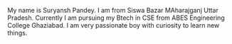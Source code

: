 My name is Suryansh Pandey. I am from Siswa Bazar MAharajganj Uttar Pradesh. Currently I am pursuing my Btech in CSE from ABES Engineering College Ghaziabad. I am very passionate boy with curiosity to learn new things.

<!--
**Suryansh4654/Suryansh4654** is a ✨ _special_ ✨ repository because its `README.md` (this file) appears on your GitHub profile.

Here are some ideas to get you started:

- 🔭 I’m currently working on ...
- 🌱 I’m currently learning ...
- 👯 I’m looking to collaborate on ...
- 🤔 I’m looking for help with ...
- 💬 Ask me about ...
- 📫 How to reach me: ...
- 😄 Pronouns: ...
- ⚡ Fun fact: ...
-->
